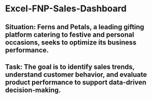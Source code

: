 # Excel-FNP-Sales-Dashboard


## Situation: Ferns and Petals, a leading gifting platform catering to festive and personal occasions, seeks to optimize its business performance.  

## Task:  The goal is to identify sales trends, understand customer behavior, and evaluate product performance to support data-driven decision-making.
